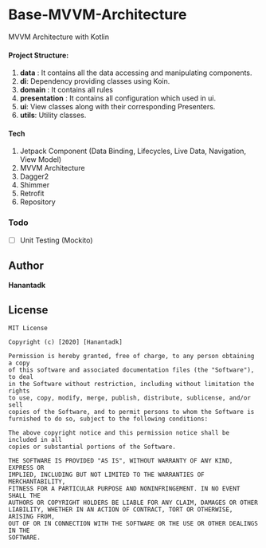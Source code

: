 # Base-MVVM-Architecture
MVVM Architecture with Kotlin

#### Project Structure:
1. **data** : It contains all the data accessing and manipulating components.
2. **di**: Dependency providing classes using Koin.
3. **domain** : It contains all rules
4. **presentation** : It contains all configuration which used in ui.
5. **ui**: View classes along with their corresponding Presenters.
6. **utils**: Utility classes.

#### Tech
1. Jetpack Component (Data Binding, Lifecycles, Live Data, Navigation, View Model)
2. MVVM Architecture
3. Dagger2
4. Shimmer
5. Retrofit
6. Repository

### Todo
* [ ] Unit Testing (Mockito)

## Author
**Hanantadk**

## License

```
MIT License

Copyright (c) [2020] [Hanantadk]

Permission is hereby granted, free of charge, to any person obtaining a copy
of this software and associated documentation files (the "Software"), to deal
in the Software without restriction, including without limitation the rights
to use, copy, modify, merge, publish, distribute, sublicense, and/or sell
copies of the Software, and to permit persons to whom the Software is
furnished to do so, subject to the following conditions:

The above copyright notice and this permission notice shall be included in all
copies or substantial portions of the Software.

THE SOFTWARE IS PROVIDED "AS IS", WITHOUT WARRANTY OF ANY KIND, EXPRESS OR
IMPLIED, INCLUDING BUT NOT LIMITED TO THE WARRANTIES OF MERCHANTABILITY,
FITNESS FOR A PARTICULAR PURPOSE AND NONINFRINGEMENT. IN NO EVENT SHALL THE
AUTHORS OR COPYRIGHT HOLDERS BE LIABLE FOR ANY CLAIM, DAMAGES OR OTHER
LIABILITY, WHETHER IN AN ACTION OF CONTRACT, TORT OR OTHERWISE, ARISING FROM,
OUT OF OR IN CONNECTION WITH THE SOFTWARE OR THE USE OR OTHER DEALINGS IN THE
SOFTWARE.
```